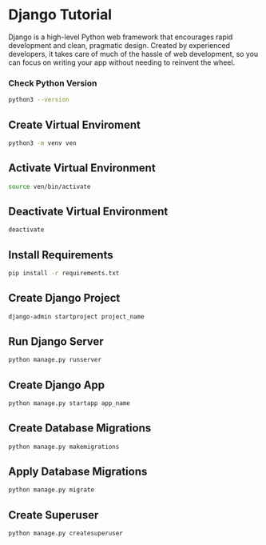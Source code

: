 # Django Tutorial
Django is a high-level Python web framework that encourages rapid development and clean, pragmatic design.
Created by experienced developers, it takes care of much of the hassle of web development, so you can focus on writing your app without needing to reinvent the wheel.

### Check Python Version

```bash
python3 --version
```

## Create Virtual Enviroment

```bash
python3 -m venv ven
```

## Activate Virtual Environment

```bash
source ven/bin/activate
```

## Deactivate Virtual Environment

```bash
deactivate
```

## Install Requirements

```bash
pip install -r requirements.txt
```

## Create Django Project

```bash
django-admin startproject project_name
```

## Run Django Server

```bash
python manage.py runserver
```

## Create Django App

```bash
python manage.py startapp app_name
```

## Create Database Migrations

```bash
python manage.py makemigrations
```

## Apply Database Migrations

```bash
python manage.py migrate
```

## Create Superuser

```bash
python manage.py createsuperuser
```



